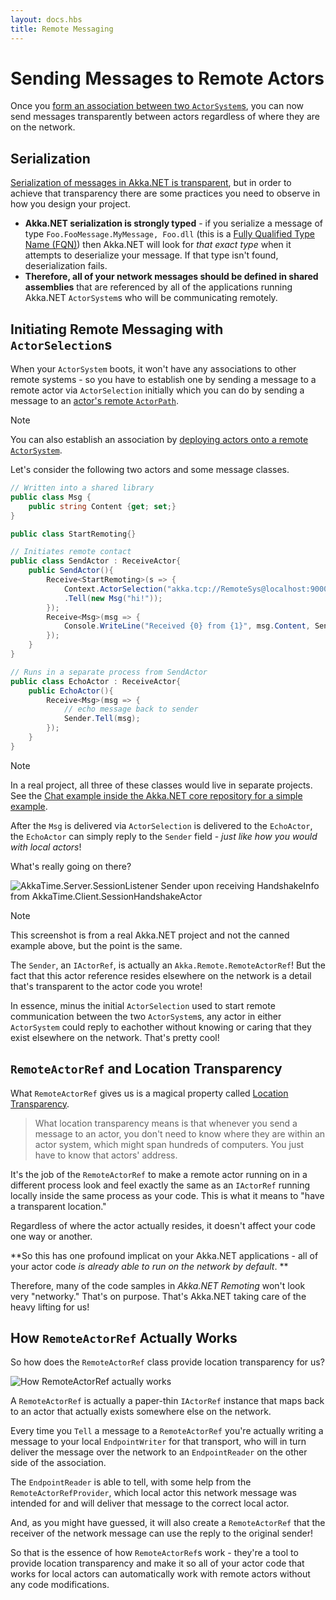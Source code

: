 ```yaml
---
layout: docs.hbs
title: Remote Messaging
---
```


# Sending Messages to Remote Actors
Once you [form an association between two `ActorSystem`s](index.md#how-to-form-associations-between-remote-systems), you can now send messages transparently between actors regardless of where they are on the network.

## Serialization
[Serialization of messages in Akka.NET is transparent](../Serialization), but in order to achieve that transparency there are some practices you need to observe in how you design your project.

* **Akka.NET serialization is strongly typed** - if you serialize a message of type `Foo.FooMessage.MyMessage, Foo.dll` (this is a [Fully Qualified Type Name (FQN)](https://msdn.microsoft.com/en-us/library/yfsftwz6.aspx)) then Akka.NET will look for *that exact type* when it attempts to deserialize your message. If that type isn't found, deserialization fails.
* **Therefore, all of your network messages should be defined in shared assemblies** that are referenced by all of the applications running Akka.NET `ActorSystem`s who will be communicating remotely.

## Initiating Remote Messaging with `ActorSelection`s
When your `ActorSystem` boots, it won't have any associations to other remote systems - so you have to establish one by sending a message to a remote actor via `ActorSelection` initially which you can do by sending a message to an [actor's remote `ActorPath`](index.md#addressing-a-remote-actorsystem).

> [!NOTE]
> You can also establish an association by [deploying actors onto a remote `ActorSystem`](deployment.md).

Let's consider the following two actors and some message classes.


```csharp
// Written into a shared library
public class Msg {
    public string Content {get; set;}
}

public class StartRemoting{}

// Initiates remote contact 
public class SendActor : ReceiveActor{
    public SendActor(){
        Receive<StartRemoting>(s => {
            Context.ActorSelection("akka.tcp://RemoteSys@localhost:9000/user/Echo")
            .Tell(new Msg("hi!"));
        });
        Receive<Msg>(msg => {
            Console.WriteLine("Received {0} from {1}", msg.Content, Sender);
        });
    }    
}

// Runs in a separate process from SendActor
public class EchoActor : ReceiveActor{
    public EchoActor(){
        Receive<Msg>(msg => {
            // echo message back to sender
            Sender.Tell(msg);
        });
    }
}
```

> [!NOTE]
> In a real project, all three of these classes would live in separate projects. See the [Chat example inside the Akka.NET core repository for a simple example](https://github.com/akkadotnet/akka.net/tree/dev/src/examples/Chat).

After the `Msg` is delivered via `ActorSelection` is delivered to the `EchoActor`, the `EchoActor` can simply reply to the `Sender` field - *just like how you would with local actors*!

What's really going on there?

![AkkaTime.Server.SessionListener Sender upon receiving HandshakeInfo from AkkaTime.Client.SessionHandshakeActor](/images/remoteactorref-debug.png)

> [!NOTE]
> This screenshot is from a real Akka.NET project and not the canned example above, but the point is the same.

The `Sender`, an `IActorRef`, is actually an `Akka.Remote.RemoteActorRef`! But the fact that this actor reference resides elsewhere on the network is a detail that's transparent to the actor code you wrote!

In essence, minus the initial `ActorSelection` used to start remote communication between the two `ActorSystem`s, any actor in either `ActorSystem` could reply to eachother without knowing or caring that they exist elsewhere on the network. That's pretty cool! 
## `RemoteActorRef` and Location Transparency
What `RemoteActorRef` gives us is a magical property called [Location Transparency](/concepts/location-transparency.md).

> What location transparency means is that whenever you send a message to an actor, you don't need to know where they are within an actor system, which might span hundreds of computers. You just have to know that actors' address.

It's the job of the `RemoteActorRef` to make a remote actor running on in a different process look and feel exactly the same as an `IActorRef` running locally inside the same process as your code. This is what it means to "have a transparent location." 

Regardless of where the actor actually resides, it doesn't affect your code one way or another.

**So this has one profound implicat on your Akka.NET applications - all of your actor code *is already able to run on the network by default*. **

Therefore, many of the code samples in *Akka.NET Remoting* won't look very "networky." That's on purpose. That's Akka.NET taking care of the heavy lifting for us!

## How `RemoteActorRef` Actually Works
So how does the `RemoteActorRef` class provide location transparency for us?

![How RemoteActorRef actually works](/images/how-remoteactoref-works.png)

A `RemoteActorRef` is actually a paper-thin `IActorRef` instance that maps back to an actor that actually exists somewhere else on the network. 

Every time you `Tell` a message to a `RemoteActorRef` you're actually writing a message to your local `EndpointWriter` for that transport, who will in turn deliver the message over the network to an `EndpointReader` on the other side of the association.

The `EndpointReader` is able to tell, with some help from the `RemoteActorRefProvider`, which local actor this network message was intended for and will deliver that message to the correct local actor. 

And, as you might have guessed, it will also create a `RemoteActorRef` that the receiver of the network message can use the reply to the original sender!

So that is the essence of how `RemoteActorRef`s work - they're a tool to provide location transparency and make it so all of your actor code that works for local actors can automatically work with remote actors without any code modifications.